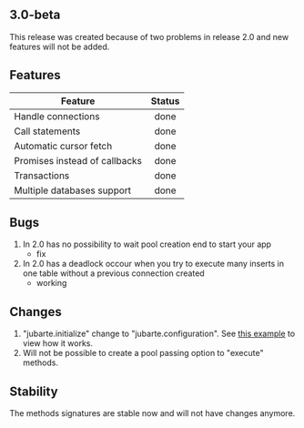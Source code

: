 ## 3.0-beta

This release was created because of two problems in release 2.0 and new features will not be added.

## Features

| Feature | Status |
|---|:---:|
| Handle connections | done |
| Call statements | done |
| Automatic cursor fetch | done |
| Promises instead of callbacks | done |
| Transactions | done |
| Multiple databases support | done |

## Bugs

1. In 2.0 has no possibility to wait pool creation end to start your app
    - fix
2. In 2.0 has a deadlock occour when you try to execute many inserts in one table without a previous connection created
    - working

## Changes

1. "jubarte.initialize" change to "jubarte.configuration". See [this example](../examples/0-configuration) to view how it works.
2. Will not be possible to create a pool passing option to "execute" methods.

## Stability 

The methods signatures are stable now and will not have changes anymore.
